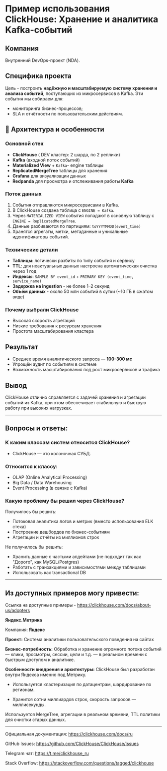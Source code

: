 # Пример использования ClickHouse: Хранение и аналитика Kafka-событий

## Компания
Внутренний DevOps-проект (NDA).

## Специфика проекта
Цель - построить **надёжную и масштабируемую систему хранения и анализа событий**, поступающих из микросервисов в Kafka. 
Эти события мы собираем для:
- мониторинга бизнес-процессов;
- SLA и отчётности по пользовательским действиям.

## 🔧 Архитектура и особенности

### Основной стек
- **ClickHouse** ( DEV кластер: 2 шарда, по 2 реплики)
- **Kafka** (входной поток событий)
- **Materialized View** + `Kafka`- engine таблицы
- **ReplicatedMergeTree** таблицы для хранения
- **Grafana** для визуализации данных
- **Redpanda** для просмотра и отслеживания работы **Kafka**

### Поток данных
1. События отправляются микросервисами в Kafka.
2. В ClickHouse создана таблица с `ENGINE = Kafka`.
3. Через `MATERIALIZED VIEW` события попадают в основную таблицу с `ENGINE = ReplicatedMergeTree`.
4. Данные разбиваются по партициям: `toYYYYMMDD(event_time)`
5. Хранятся агрегаты, метки, метаданные и уникальные идентификаторы событий.

### Технические детали
- **Таблицы**: логически разбиты по типу события и сервису
- **TTL**: для неактуальных данных настроена автоматическая очистка через 1 год
- **Индексы**: `SAMPLE BY event_id` + `PRIMARY KEY (event_time, service_name)`
- **Задержка на ingestion** - не более 1–2 секунд
- **Объём данных** - около 50 млн событий в сутки (~10 ГБ в сжатом виде)

### Почему выбрали ClickHouse
- Высокая скорость агрегаций
- Низкие требования к ресурсам хранения
- Простота масштабирования кластера

## Результат

- Среднее время аналитического запроса — **100-300 мс**
- Упрощён аудит по событиям в системе
- Возможность масштабирования под рост микросервисов и трафика

## Вывод

ClickHouse отлично справляется с задачей хранения и агрегации событий из Kafka, при этом обеспечивает стабильную и быструю работу при высоких нагрузках.

---
## Вопросы и ответы:
### К каким классам систем относится ClickHouse?
- ClickHouse — это колоночная СУБД.

### Относится к классу:
- OLAP (Online Analytical Processing)
- Big Data / Data Warehousing
- Event Processing (в связке с Kafka)

### Какую проблему бы решил через ClickHouse?
Получилось бы решить:
- Потоковая аналитика логов и метрик (вместо использования ELK стека)
- Построение дешбордов по бизнес-событиям
- Агрегации и отчёты из миллионов строк

Не получилось бы решить:
- Хранить данные с частыми апдейтами (не подходит так как "Дорого", как MySQL/Postgres)
- Работать с транзакциями и зависимостями между таблицами
- Использовать как transactional DB


---
## Из доступных примеров могу привести:
Ссылка на доступные примеры - https://clickhouse.com/docs/about-us/adopters

**Яндекс.Метрика**

Компания: **Яндекс**

**Проект:** Система аналитики пользовательского поведения на сайтах

**Бизнес-потребность:** Обработка и хранение огромного потока событий — клики, просмотры, сессии, цели и т.д. — в реальном времени с быстрым доступом к аналитике.

**Особенности внедрения и архитектуры:** ClickHouse был разработан внутри Яндекса именно под Метрику.

- Используется кластеризация по датацентрам, шардирование по регионам.

- Хранится сотни миллиардов строк, скорость запросов — миллисекунды.

Используется MergeTree, агрегации в реальном времени, TTL политики для очистки старых данных.

---
Официальная документация: https://clickhouse.com/docs/ru

GitHub Issues: https://github.com/ClickHouse/ClickHouse/issues

Telegram чат: https://t.me/clickhouse_ru

Stack Overflow: https://stackoverflow.com/questions/tagged/clickhouse
